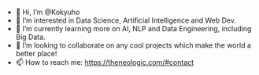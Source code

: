 - 👋 Hi, I’m @Kokyuho
- 👀 I’m interested in Data Science, Artificial Intelligence and Web Dev.
- 🌱 I’m currently learning more on AI, NLP and Data Engineering, including Big Data.
- 💞️ I’m looking to collaborate on any cool projects which make the world a better place!
- 📫 How to reach me: https://theneologic.com/#contact
